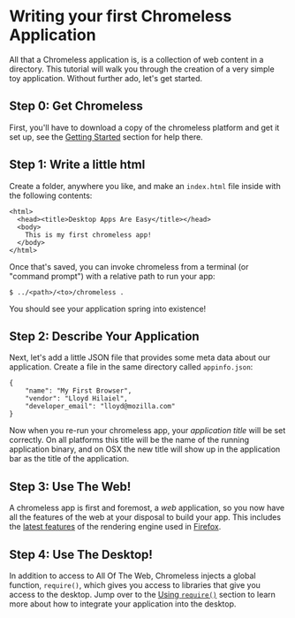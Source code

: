 # Writing your first Chromeless Application

All that a Chromeless application is, is a collection of web content in a directory.
This tutorial will walk you through the creation of a very simple toy application.
Without further ado, let's get started.

## Step 0: Get Chromeless

First, you'll have to download a copy of the chromeless platform and get it set up,
see the [Getting Started](#guide/getting-started) section for help there.

## Step 1: Write a little html

Create a folder, anywhere you like, and make an `index.html` file inside with the following contents:

    <html>
      <head><title>Desktop Apps Are Easy</title></head>
      <body>
        This is my first chromeless app!
      </body>
    </html>

Once that's saved, you can invoke chromeless from a terminal (or "command prompt")
with a relative path to run your app:

    $ ../<path>/<to>/chromeless .

You should see your application spring into existence!

## Step 2: Describe Your Application

Next, let's add a little JSON file that provides some meta data about our application.
Create a file in the same directory called `appinfo.json`:

    {
        "name": "My First Browser", 
        "vendor": "Lloyd Hilaiel",
        "developer_email": "lloyd@mozilla.com"
    }

Now when you re-run your chromeless app, your *application title* will be set correctly.
On all platforms this title will be the name of the running application binary, and 
on OSX the new title will show up in the application bar as the title of the application.

## Step 3: Use The Web!

A chromeless app is first and foremost, a *web* application, so you now have all the
features of the web at your disposal to build your app.  This includes the
[latest features](http://www.mozilla.com/en-US/firefox/features/#cuttingedge)
of the rendering engine used in [Firefox](http://firefox.com).

## Step 4: Use The Desktop!

In addition to access to All Of The Web, Chromeless injects a global
function, `require()`, which gives you access to libraries that give
you access to the desktop.  Jump over to the
[Using `require()`](#guide/tutorial-using-require) section to learn more about
how to integrate your application into the desktop.



